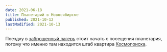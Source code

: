 ```yaml
---
date: 2021-06-18
title: Планетарий в Новосибирске
published: 2021-10-12
lastModified: 2021-10-13
---
```


Поездку в [заброшенный лагерь](/ru/paranormal/abandoned-summer-camp) стоит начать с посещения планетария, потому что именно там находится штаб квартира [Космопоиска](/ru/paranormal/mysterious-nobosibirsk).